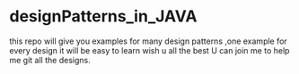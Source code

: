 # designPatterns_in_JAVA

this repo will give you examples for many design patterns ,one example for every design it will be easy to learn wish u all the best U can join me to help me git 
all the designs.
